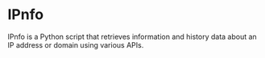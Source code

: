 # IPnfo
IPnfo is a Python script that retrieves information and history data about an IP address or domain using various APIs.
